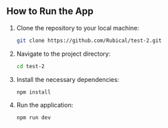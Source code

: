## How to Run the App

1. Clone the repository to your local machine:
   ```bash
   git clone https://github.com/Rubical/test-2.git
   ```
2. Navigate to the project directory:
   ```bash
   cd test-2
   ```
3. Install the necessary dependencies:
   ```bash
   npm install
   ```
4. Run the application:
   ```bash
   npm run dev
   ```
